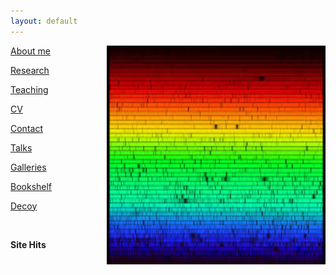 ```yaml
---
layout: default
---
```

<img align="right" src= "./images/IndvPagePhotos/solarspec.jpg" width="350" height="350">

[About me](./aboutme.md)

[Research](./research.md)

[Teaching](./teaching.md)

<!--[Fun](./fun.md)-->

[CV](./cv.md)

[Contact](./contact.md)

[Talks](./talks.md)

[Galleries](./gallery_overview.md)

[Bookshelf](./books.md)

[Decoy](./decoy.md)

<!--[Counter](./counterpage.md)-->
<br>

<strong> Site Hits </strong> <script type='text/javascript' src='https://www.freevisitorcounters.com/auth.php?id=bc4609a39dc1e2fdf7bf02e4c27d946b62c1cebf'></script>
<script type="text/javascript" src="https://www.freevisitorcounters.com/en/home/counter/823962/t/5"></script>
